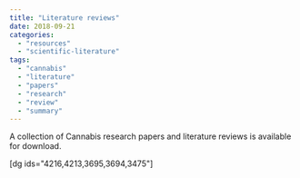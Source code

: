 ```yaml
---
title: "Literature reviews"
date: 2018-09-21
categories: 
  - "resources"
  - "scientific-literature"
tags: 
  - "cannabis"
  - "literature"
  - "papers"
  - "research"
  - "review"
  - "summary"
---
```


A collection of Cannabis research papers and literature reviews is available for download.

\[dg ids="4216,4213,3695,3694,3475"\]
